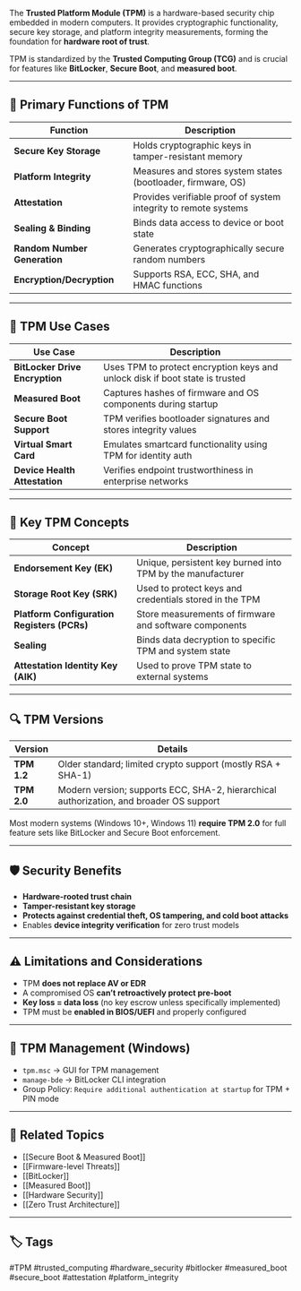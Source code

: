 The **Trusted Platform Module (TPM)** is a hardware-based security chip embedded in modern computers. It provides cryptographic functionality, secure key storage, and platform integrity measurements, forming the foundation for **hardware root of trust**.

TPM is standardized by the **Trusted Computing Group (TCG)** and is crucial for features like **BitLocker**, **Secure Boot**, and **measured boot**.

---

## 🎯 Primary Functions of TPM

| Function            | Description                                                                 |
|---------------------|-----------------------------------------------------------------------------|
| **Secure Key Storage** | Holds cryptographic keys in tamper-resistant memory                       |
| **Platform Integrity** | Measures and stores system states (bootloader, firmware, OS)             |
| **Attestation**       | Provides verifiable proof of system integrity to remote systems            |
| **Sealing & Binding** | Binds data access to device or boot state                                 |
| **Random Number Generation** | Generates cryptographically secure random numbers                  |
| **Encryption/Decryption** | Supports RSA, ECC, SHA, and HMAC functions                             |

---

## 🧩 TPM Use Cases

| Use Case                  | Description                                                         |
|---------------------------|---------------------------------------------------------------------|
| **BitLocker Drive Encryption** | Uses TPM to protect encryption keys and unlock disk if boot state is trusted |
| **Measured Boot**          | Captures hashes of firmware and OS components during startup       |
| **Secure Boot Support**    | TPM verifies bootloader signatures and stores integrity values     |
| **Virtual Smart Card**     | Emulates smartcard functionality using TPM for identity auth       |
| **Device Health Attestation** | Verifies endpoint trustworthiness in enterprise networks         |

---

## 🧠 Key TPM Concepts

| Concept            | Description                                                         |
|--------------------|---------------------------------------------------------------------|
| **Endorsement Key (EK)** | Unique, persistent key burned into TPM by the manufacturer     |
| **Storage Root Key (SRK)** | Used to protect keys and credentials stored in the TPM        |
| **Platform Configuration Registers (PCRs)** | Store measurements of firmware and software components |
| **Sealing**         | Binds data decryption to specific TPM and system state              |
| **Attestation Identity Key (AIK)** | Used to prove TPM state to external systems            |

---

## 🔍 TPM Versions

| Version   | Details                                                                 |
|-----------|-------------------------------------------------------------------------|
| **TPM 1.2** | Older standard; limited crypto support (mostly RSA + SHA-1)           |
| **TPM 2.0** | Modern version; supports ECC, SHA-2, hierarchical authorization, and broader OS support |

Most modern systems (Windows 10+, Windows 11) **require TPM 2.0** for full feature sets like BitLocker and Secure Boot enforcement.

---

## 🛡️ Security Benefits

- **Hardware-rooted trust chain**
- **Tamper-resistant key storage**
- **Protects against credential theft, OS tampering, and cold boot attacks**
- Enables **device integrity verification** for zero trust models

---

## ⚠️ Limitations and Considerations

- TPM **does not replace AV or EDR**
- A compromised OS **can’t retroactively protect pre-boot**
- **Key loss = data loss** (no key escrow unless specifically implemented)
- TPM must be **enabled in BIOS/UEFI** and properly configured

---

## 🧰 TPM Management (Windows)

- `tpm.msc` → GUI for TPM management
- `manage-bde` → BitLocker CLI integration
- Group Policy: `Require additional authentication at startup` for TPM + PIN mode

---

## 🔗 Related Topics

- [[Secure Boot & Measured Boot]]
- [[Firmware-level Threats]]
- [[BitLocker]]
- [[Measured Boot]]
- [[Hardware Security]]
- [[Zero Trust Architecture]]

---

## 🏷 Tags

#TPM #trusted_computing #hardware_security #bitlocker #measured_boot #secure_boot #attestation #platform_integrity
